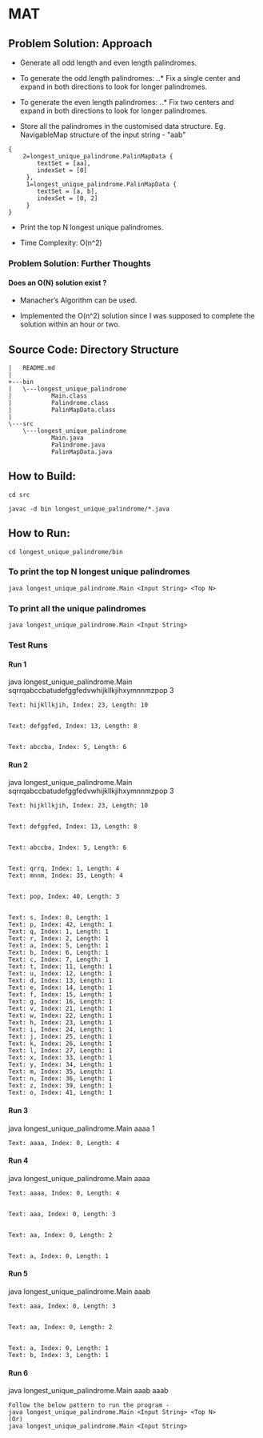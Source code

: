 # MAT

## Problem Solution: Approach

+ Generate all odd length and even length palindromes.

+ To generate the odd length palindromes:
..* Fix a single center and expand in both directions to look for longer palindromes.

+ To generate the even length palindromes:
..* Fix two centers and expand in both directions to look for longer palindromes.

+ Store all the palindromes in the customised data structure. Eg. NavigableMap structure of the input string - "aab"
```
{
	2=longest_unique_palindrome.PalinMapData {
	 	textSet = [aa],
	 	indexSet = [0]
	 }, 
	 1=longest_unique_palindrome.PalinMapData {
		textSet = [a, b],
	 	indexSet = [0, 2]
	 }
}
```

+ Print the top N longest unique palindromes.

+ Time Complexity: O(n^2)

### Problem Solution: Further Thoughts

#### Does an O(N) solution exist ?

+ Manacher’s Algorithm can be used.

+ Implemented the O(n^2) solution since I was supposed to complete the solution within an hour or two.


## Source Code: Directory Structure

```
|   README.md
|
+---bin
|   \---longest_unique_palindrome
|           Main.class
|           Palindrome.class
|           PalinMapData.class
|
\---src
    \---longest_unique_palindrome
            Main.java
            Palindrome.java
            PalinMapData.java

```			
			
## How to Build:

```
cd src

javac -d bin longest_unique_palindrome/*.java
```

## How to Run:

```
cd longest_unique_palindrome/bin
```

### To print the top N longest unique palindromes

```
java longest_unique_palindrome.Main <Input String> <Top N>
```

### To print all the unique palindromes

```
java longest_unique_palindrome.Main <Input String>
```

### Test Runs

#### Run 1

java longest_unique_palindrome.Main sqrrqabccbatudefggfedvwhijkllkjihxymnnmzpop 3

```
Text: hijkllkjih, Index: 23, Length: 10


Text: defggfed, Index: 13, Length: 8


Text: abccba, Index: 5, Length: 6
```

#### Run 2

java longest_unique_palindrome.Main sqrrqabccbatudefggfedvwhijkllkjihxymnnmzpop 3

```
Text: hijkllkjih, Index: 23, Length: 10


Text: defggfed, Index: 13, Length: 8


Text: abccba, Index: 5, Length: 6


Text: qrrq, Index: 1, Length: 4
Text: mnnm, Index: 35, Length: 4


Text: pop, Index: 40, Length: 3


Text: s, Index: 0, Length: 1
Text: p, Index: 42, Length: 1
Text: q, Index: 1, Length: 1
Text: r, Index: 2, Length: 1
Text: a, Index: 5, Length: 1
Text: b, Index: 6, Length: 1
Text: c, Index: 7, Length: 1
Text: t, Index: 11, Length: 1
Text: u, Index: 12, Length: 1
Text: d, Index: 13, Length: 1
Text: e, Index: 14, Length: 1
Text: f, Index: 15, Length: 1
Text: g, Index: 16, Length: 1
Text: v, Index: 21, Length: 1
Text: w, Index: 22, Length: 1
Text: h, Index: 23, Length: 1
Text: i, Index: 24, Length: 1
Text: j, Index: 25, Length: 1
Text: k, Index: 26, Length: 1
Text: l, Index: 27, Length: 1
Text: x, Index: 33, Length: 1
Text: y, Index: 34, Length: 1
Text: m, Index: 35, Length: 1
Text: n, Index: 36, Length: 1
Text: z, Index: 39, Length: 1
Text: o, Index: 41, Length: 1
```

#### Run 3

java longest_unique_palindrome.Main aaaa 1

```
Text: aaaa, Index: 0, Length: 4
```

#### Run 4

java longest_unique_palindrome.Main aaaa

```
Text: aaaa, Index: 0, Length: 4


Text: aaa, Index: 0, Length: 3


Text: aa, Index: 0, Length: 2


Text: a, Index: 0, Length: 1
```

#### Run 5

java longest_unique_palindrome.Main aaab

```
Text: aaa, Index: 0, Length: 3


Text: aa, Index: 0, Length: 2


Text: a, Index: 0, Length: 1
Text: b, Index: 3, Length: 1
```

#### Run 6
java longest_unique_palindrome.Main aaab aaab

```
Follow the below pattern to run the program -
java longest_unique_palindrome.Main <Input String> <Top N>
(Or)
java longest_unique_palindrome.Main <Input String>
```